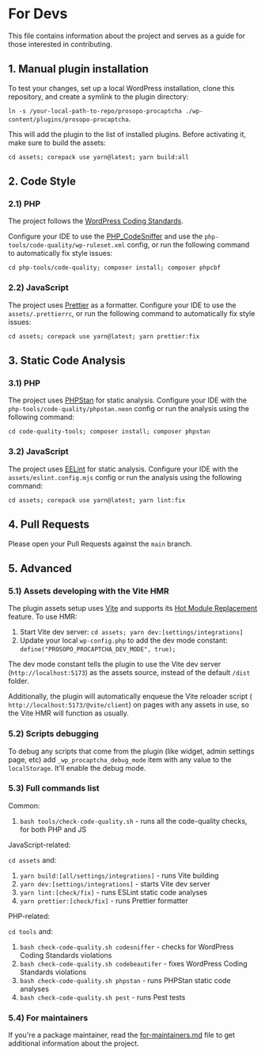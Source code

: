 # For Devs

This file contains information about the project and serves as a guide for those interested in contributing.

## 1. Manual plugin installation

To test your changes, set up a local WordPress installation, clone this repository, and create a symlink to the plugin
directory:

`ln -s /your-local-path-to-repo/prosopo-procaptcha ./wp-content/plugins/prosopo-procaptcha`.

This will add the plugin to the list of installed plugins. Before activating it, make sure to build the assets:

`cd assets; corepack use yarn@latest; yarn build:all`

## 2. Code Style

### 2.1) PHP

The project follows
the [WordPress Coding Standards](https://developer.wordpress.org/coding-standards/wordpress-coding-standards/).

Configure your IDE to use the [PHP_CodeSniffer](https://github.com/squizlabs/PHP_CodeSniffer) and use the
`php-tools/code-quality/wp-ruleset.xml` config, or run the following
command to automatically fix style issues:

`cd php-tools/code-quality; composer install; composer phpcbf`

### 2.2) JavaScript

The project uses [Prettier](https://prettier.io/) as a formatter. Configure your IDE to use the `assets/.prettierrc`, or
run the following command to automatically fix style issues:

`cd assets; corepack use yarn@latest; yarn prettier:fix`

## 3. Static Code Analysis

### 3.1) PHP

The project uses [PHPStan](https://phpstan.org/) for static analysis. Configure your IDE with the
`php-tools/code-quality/phpstan.neon` config or run the analysis using the following command:

`cd code-quality-tools; composer install; composer phpstan`

### 3.2) JavaScript

The project uses [EELint](https://eslint.org/) for static analysis. Configure your IDE with the
`assets/eslint.config.mjs` config or run the analysis using the following command:

`cd assets; corepack use yarn@latest; yarn lint:fix`

## 4. Pull Requests

Please open your Pull Requests against the `main` branch.

## 5. Advanced

### 5.1) Assets developing with the Vite HMR

The plugin assets setup uses [Vite](https://vite.dev/) and supports
its [Hot Module Replacement](https://vite.dev/guide/features.html#hot-module-replacement) feature. To use HMR:

1. Start Vite dev server: `cd assets; yarn dev:[settings/integrations]`
2. Update your local `wp-config.php` to add the dev mode constant: `define("PROSOPO_PROCAPTCHA_DEV_MODE", true);`

The dev mode constant tells the plugin to use the Vite dev server (`http://localhost:5173`) as the assets source,
instead of the default `/dist` folder.

Additionally, the plugin will automatically enqueue the Vite reloader script (
`http://localhost:5173/@vite/client`) on pages with any assets in use, so the Vite HMR will function as usually.

### 5.2) Scripts debugging

To debug any scripts that come from the plugin (like widget, admin settings page, etc) add `_wp_procaptcha_debug_mode`
item with any value to the `localStorage`. It'll enable the debug mode.

### 5.3) Full commands list

Common:

1. `bash tools/check-code-quality.sh` - runs all the code-quality checks, for both PHP and JS

JavaScript-related:

`cd assets` and:

1. `yarn build:[all/settings/integrations]` - runs Vite building
2. `yarn dev:[settings/integrations]` - starts Vite dev server
3. `yarn lint:[check/fix]` - runs ESLint static code analyses
4. `yarn prettier:[check/fix]` - runs Prettier formatter

PHP-related:

`cd tools` and:

1. `bash check-code-quality.sh codesniffer` - checks for WordPress Coding Standards violations
2. `bash check-code-quality.sh codebeautifer` - fixes WordPress Coding Standards violations
3. `bash check-code-quality.sh phpstan` - runs PHPStan static code analyses
4. `bash check-code-quality.sh pest` - runs Pest tests

### 5.4) For maintainers

If you're a package maintainer, read
the [for-maintainers.md](https://github.com/prosopo/procaptcha-wordpress-plugin/blob/main/for-maintainers.md) file
to get additional information about the project. 